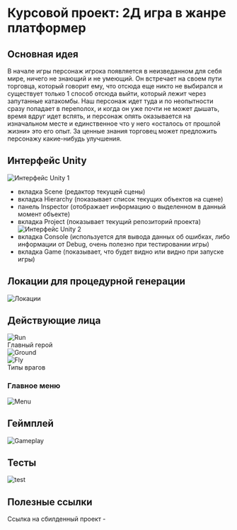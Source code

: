 # Курсовой проект: 2Д игра в жанре платформер

## Основная идея
В начале игры персонаж игрока появляется в неизведанном для себя мире, ничего не знающий и не умеющий. Он встречает на своем пути торговца, который говорит ему, что отсюда еще никто не выбирался и существует только 1 способ отсюда выйти, который лежит через запутанные катакомбы. Наш персонаж идет туда и по неопытности сразу попадает в переполох, и когда он уже почти не может дышать, время вдруг идет вспять, и персонаж опять оказывается на изначальном месте и единственное что у него «осталось от прошлой жизни» это его опыт. За ценные знания торговец может предложить персонажу какие-нибудь улучшения.

## Интерфейс Unity
![Интерфейс Unity 1](https://user-images.githubusercontent.com/56276244/103096346-b41cab00-4614-11eb-9572-0c03410ae6e0.JPG)  
*	вкладка Scene (редактор текущей сцены)
*	вкладка Hierarchy (показывает список текущих объектов на сцене)
*	панель Inspector (отображает информацию о выделенном в данный момент объекте)
*	вкладка Project (показывает текущий репозиторий проекта)
![Интерфейс Unity 2](https://user-images.githubusercontent.com/56276244/103096348-b54dd800-4614-11eb-83d5-d845a7a61f03.JPG)  
*	вкладка Console (используется для вывода данных об ошибках, либо информации от Debug, очень полезно при тестировании игры)
*	вкладка Game (показывает, что будет видно или видно при запуске игры)  

## Локации для процедурной генерации
![Локации](https://user-images.githubusercontent.com/56276244/103096349-b5e66e80-4614-11eb-97d7-3024ba0e2d3a.JPG)  

## Действующие лица
![Run](https://user-images.githubusercontent.com/56276244/103096526-40c76900-4615-11eb-85d6-d9b7897d5943.gif)  
Главный герой  
![Ground](https://user-images.githubusercontent.com/56276244/103096343-b2eb7e00-4614-11eb-8dd8-0fc62198fa54.gif)  
![Fly](https://user-images.githubusercontent.com/56276244/103096342-b252e780-4614-11eb-85c1-fdbf1c8f33e4.gif)  
Типы врагов  

### Главное меню  
![Menu](https://user-images.githubusercontent.com/56276244/103096344-b3841480-4614-11eb-8e4c-7d10f8d8faed.gif)  

## Геймплей
![Gameplay](https://user-images.githubusercontent.com/56276244/103096392-d6162d80-4614-11eb-80d9-7078f9e0e647.gif)  
## Тесты
![test](https://user-images.githubusercontent.com/56276244/103096345-b41cab00-4614-11eb-8422-6fd833b952b8.JPG)  

## Полезные ссылки
Ссылка на сбилденный проект -    

